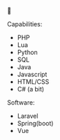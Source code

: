 :wave:

Capabilities:
- PHP
- Lua
- Python
- SQL
- Java
- Javascript
- HTML/CSS
- C# (a bit)

Software:
- Laravel
- Spring(boot)
- Vue
